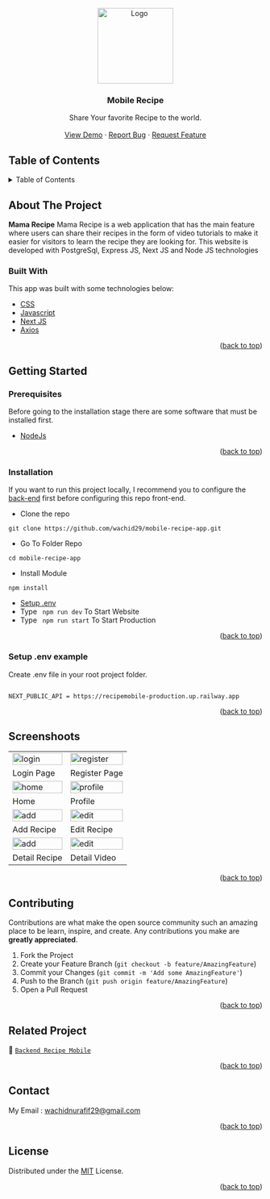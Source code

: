 <div id="top"></div>

<!-- PROJECT LOGO -->
<br />
<div align="center">
  <a href="https://github.com/wachid29/learn-next">
    <img src="https://res.cloudinary.com/dbpfwb5ok/image/upload/v1659148545/portofolio/recipe/2_kpnvj7.png" alt="Logo" width="150px">
  </a>

  <h3 align="center">Mobile Recipe</h3>

  <p align="center">
    Share Your favorite Recipe to the world.
    <br />
    <br />
    <a href="https://mobile-recipe-app.up.railway.app/">View Demo</a>
    ·
    <a href="https://github.com/wachid29/mobile-recipe-app/issues">Report Bug</a>
    ·
    <a href="https://github.com/wachid29/mobile-recipe-app/issues">Request Feature</a>
  </p>
</div>

<!-- TABLE OF CONTENTS -->

## Table of Contents

<details>
  <summary>Table of Contents</summary>
  <ol>
    <li>
      <a href="#about-the-project">About The Project</a>
      <ul>
        <li><a href="#built-with">Built With</a></li>
      </ul>
    </li>
    <li>
      <a href="#getting-started">Getting Started</a>
      <ul>
        <li><a href="#prerequisites">Prerequisites</a></li>
        <li><a href="#installation">Installation</a></li>
        <li><a href="#setup-env-example">Setup .env example</a></li>
      </ul>
    </li>
    <li><a href="#screenshoots">Screenshots</a></li>
    <li><a href="#contributing">Contributing</a></li>
    <li><a href="#related-project">Related Project</a></li>
    <li><a href="#contact">Contact</a></li>
    <li><a href="#license">License</a></li>
  </ol>
</details>

<!-- ABOUT THE PROJECT -->

## About The Project

**Mama Recipe** Mama Recipe is a web application that has the main feature where users can share their recipes in the form of video tutorials to make it easier for visitors to learn the recipe they are looking for. This website is developed with PostgreSql, Express JS, Next JS and Node JS technologies

### Built With

This app was built with some technologies below:

- [CSS](https://developer.mozilla.org/en-US/docs/Web/CSS)
- [Javascript](https://www.javascript.com/)
- [Next JS](https://nextjs.org/)
- [Axios](https://axios-http.com/)

<p align="right">(<a href="#top">back to top</a>)</p>

<!-- GETTING STARTED -->

## Getting Started

### Prerequisites

Before going to the installation stage there are some software that must be installed first.

- [NodeJs](https://nodejs.org/en/download/)

<p align="right">(<a href="#top">back to top</a>)</p>

### Installation

If you want to run this project locally, I recommend you to configure the [back-end](https://github.com/fandipras7/foodRecipeApi) first before configuring this repo front-end.

- Clone the repo

```
git clone https://github.com/wachid29/mobile-recipe-app.git
```

- Go To Folder Repo

```
cd mobile-recipe-app
```

- Install Module

```
npm install
```

- <a href="#setup-env">Setup .env</a>
- Type ` npm run dev` To Start Website
- Type ` npm run start` To Start Production

<p align="right">(<a href="#top">back to top</a>)</p>

### Setup .env example

Create .env file in your root project folder.

```

NEXT_PUBLIC_API = https://recipemobile-production.up.railway.app

```

<p align="right">(<a href="#top">back to top</a>)</p>

## Screenshoots

<p align="center" display=flex>
   
<table>
 
  <tr>
    <td><image src="" alt="login" width=100%></td>
    <td><image src="" alt="register" width=100%/></td>
  </tr>
   <tr>
    <td>Login Page</td>
    <td>Register Page</td>
  </tr>
  <tr>
    <td><image src="" alt="home" width=100%></td>
    <td><image src="" alt="profile" width=100%/></td>
  </tr>
  <tr>
    <td>Home</td>
    <td>Profile</td>
  </tr>
    <tr>
    <td><image src="" alt="add" width=100%></td>
    <td><image src="" alt="edit" width=100%/></td>
  </tr>
  <tr>
    <td>Add Recipe</td>
    <td>Edit Recipe</td>
  </tr>
  </tr>
    <tr>
    <td><image src="" alt="add" width=100%></td>
    <td><image src="" alt="edit" width=100%/></td>
  </tr>
  <tr>
    <td>Detail Recipe</td>
    <td>Detail Video</td>
  </tr>
</table>
      
</p>
<p align="right">(<a href="#top">back to top</a>)</p>

## Contributing

Contributions are what make the open source community such an amazing place to be learn, inspire, and create. Any contributions you make are **greatly appreciated**.

1. Fork the Project
2. Create your Feature Branch (`git checkout -b feature/AmazingFeature`)
3. Commit your Changes (`git commit -m 'Add some AmazingFeature'`)
4. Push to the Branch (`git push origin feature/AmazingFeature`)
5. Open a Pull Request

<p align="right">(<a href="#top">back to top</a>)</p>

## Related Project

:rocket: [`Backend Recipe Mobile`](https://github.com/wachid29/recipe_mobile)


<p align="right">(<a href="#top">back to top</a>)</p>

## Contact

My Email : wachidnurafif29@gmail.com

<p align="right">(<a href="#top">back to top</a>)</p>

## License

Distributed under the [MIT](/LICENSE) License.

<p align="right">(<a href="#top">back to top</a>)</p>
